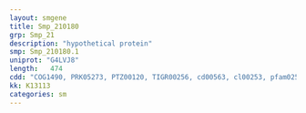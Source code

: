```yaml
---
layout: smgene
title: Smp_210180
grp: Smp_21
description: "hypothetical protein"
smp: Smp_210180.1
uniprot: "G4LVJ8"
length:   474
cdd: "COG1490, PRK05273, PTZ00120, TIGR00256, cd00563, cl00253, pfam02580"
kk: K13113
categories: sm
---
```

